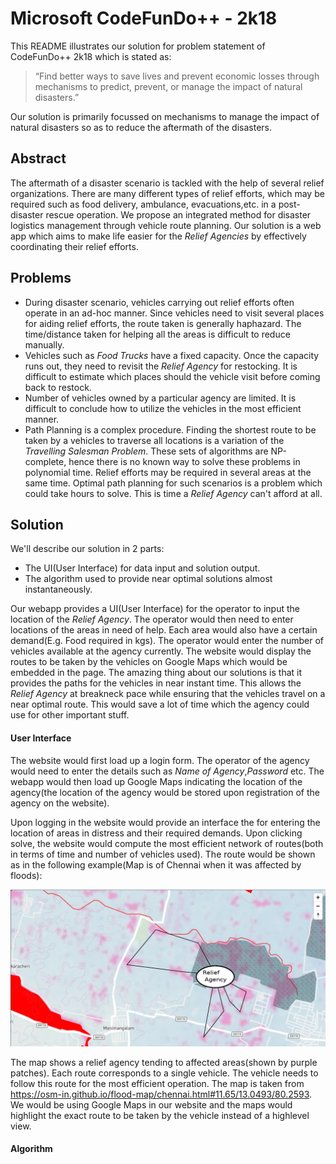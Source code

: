 # Microsoft CodeFunDo++ - 2k18
This README illustrates our solution for problem statement of CodeFunDo++ 2k18 which is stated as:

>“Find better ways to save lives and prevent economic losses through mechanisms to predict, prevent, or manage the impact of natural disasters.”

Our solution is primarily focussed on mechanisms to manage the impact of natural disasters so as to reduce the aftermath of the disasters.




## Abstract

The aftermath of a disaster scenario is tackled with the help of several relief organizations. There are many different types  of relief efforts, which may be required such as food delivery, ambulance, evacuations,etc. in a post-disaster rescue operation. We propose an integrated method for disaster logistics management through vehicle route planning. Our solution is a web app which aims to make life easier for the *Relief Agencies* by effectively coordinating their relief efforts.

## Problems
* During disaster scenario, vehicles carrying out relief efforts often operate in an ad-hoc manner. Since vehicles need to visit several places for aiding relief efforts, the route taken is generally haphazard. The time/distance taken for helping all the areas is difficult to reduce manually.
* Vehicles such as *Food Trucks* have a fixed capacity. Once the capacity runs out, they need to revisit the *Relief Agency* for restocking. It is difficult to estimate which places should the vehicle visit before coming back to restock.
* Number of vehicles owned by a particular agency are limited. It is difficult to conclude how to utilize the vehicles in the most efficient manner.
* Path Planning is a complex procedure. Finding the shortest route to be taken by a vehicles to traverse all locations is a variation of the *Travelling Salesman Problem*. These sets of algorithms are NP-complete, hence there is no known way to solve these problems in polynomial time. Relief efforts may be required in several areas at the same time. Optimal path planning for such scenarios is a problem which could take hours to solve. This is time a *Relief Agency* can't afford at all.

## Solution
We'll describe our solution in 2 parts:
* The UI(User Interface) for data input and solution output.
* The algorithm used to provide near optimal solutions almost instantaneously.

Our webapp provides a UI(User Interface) for the operator to input the location of the *Relief Agency*. The operator would then need to enter locations of the areas in need of help. Each area would also have a certain demand(E.g. Food required in kgs). The operator would enter the number of vehicles available at the agency currently.
The website would display the routes to be taken by the vehicles on Google Maps which would be embedded in the page.
The amazing thing about our solutions is that it provides the paths for the vehicles in near instant time. This allows the *Relief Agency* at breakneck pace while ensuring that the vehicles travel on a near optimal route. This would save a lot of time which the agency could use for other important stuff.

#### User Interface

The website would first load up a login form. The operator of the agency would need to enter the details such as *Name of Agency*,*Password* etc. The webapp would then load up Google Maps indicating the location of the agency(the location of the agency would be stored upon registration of the agency on the website).

Upon logging in the website would provide an interface the for entering the location of areas in distress and their required demands. Upon clicking solve, the website would compute the most efficient network of routes(both in terms of time and number of vehicles used). 
The route would be shown as in the following example(Map is of Chennai when it was affected by floods):

![Image of example Map](https://github.com/coffe2code/Microsoft-CodeFunDo-2k18/blob/master/Map.png)

The map shows a relief agency tending to affected areas(shown by purple patches). Each route corresponds to a single vehicle. The vehicle needs to follow this route for the most efficient operation. The map is taken from https://osm-in.github.io/flood-map/chennai.html#11.65/13.0493/80.2593. We would be using Google Maps in our website and the maps would highlight the exact route to be taken by the vehicle instead of a highlevel view.

#### Algorithm


